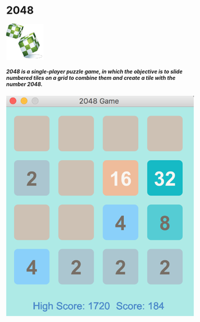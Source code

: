 # 2048
![Image of 2048](iconGame.png)

##### 2048 is a single-player puzzle game, in which the objective is to slide numbered tiles on a grid to combine them and create a tile with the number 2048.
![picture](src/2048.png)


